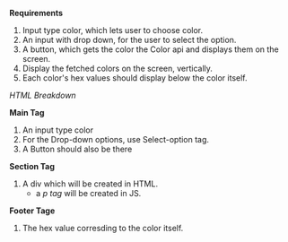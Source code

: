 **Requirements**

1. Input type color, which lets user to choose color.
2. An input with drop down, for the user to select the option.
3. A button, which gets the color the Color api and displays them on the screen.
4. Display the fetched colors on the screen, vertically.
5. Each color's hex values should display below the color itself.

_HTML Breakdown_

**Main Tag**

1. An input type color
2. For the Drop-down options, use Select-option tag.
3. A Button should also be there

**Section Tag**

1. A div which will be created in HTML.
   - a _p tag_ will be created in JS.

**Footer Tage**

1. The hex value corresding to the color itself.
